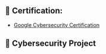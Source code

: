 <h2>📃 Certification:</h2>

- [Google Cybersecurity Certification](https://www.coursera.org/account/accomplishments/professional-cert/3S2KPZ6RQU5B)

<h2>💾 Cybersecurity Project </h2>


